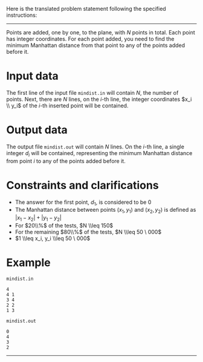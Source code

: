 Here is the translated problem statement following the specified instructions:

---

Points are added, one by one, to the plane, with $N$ points in total. Each point has integer coordinates.
For each point added, you need to find the minimum Manhattan distance from that point to any of the points added before it.

# Input data

The first line of the input file `mindist.in` will contain $N$, the number of points.
Next, there are $N$ lines, on the $i$-th line, the integer coordinates $x_i \\ y_i$ of the $i$-th inserted point will be contained.

# Output data

The output file `mindist.out` will contain $N$ lines.
On the $i$-th line, a single integer $d_i$ will be contained, representing the minimum Manhattan distance from point $i$ to any of the points added before it.

# Constraints and clarifications

* The answer for the first point, $d_1$, is considered to be $0$
* The Manhattan distance between points $(x_1, y_1)$ and $(x_2, y_2)$ is defined as $|x_1 - x_2| + |y_1 - y_2|$
* For $20\\%$ of the tests, $N \\leq 150$
* For the remaining $80\\%$ of the tests, $N \\leq 50 \ 000$
* $1 \\leq x_i, y_i \\leq 50 \ 000$

# Example

`mindist.in`
```
4
4 1
3 4
2 2
1 3
```

`mindist.out`
```
0
4
3
2
```

---